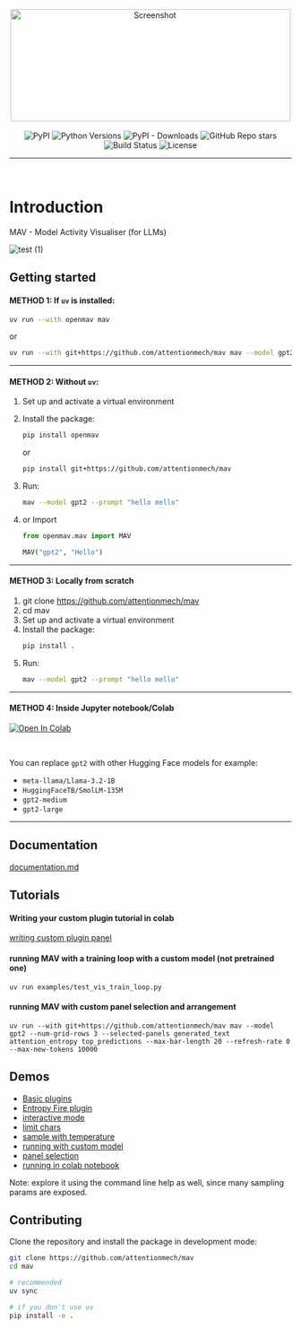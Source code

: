 

<div align="center">
    <img width="500" height="200" alt="Screenshot" src="https://github.com/user-attachments/assets/2474be26-6601-4bb2-b71a-f2eb529fad53" />
</div>
<br>

<div align="center">
    <img src="https://img.shields.io/pypi/v/openmav.svg" alt="PyPI">
    <img src="https://img.shields.io/pypi/pyversions/openmav" alt="Python Versions">
    <img src="https://img.shields.io/pypi/dm/openmav" alt="PyPI - Downloads">
    <img src="https://img.shields.io/github/stars/attentionmech/mav" alt="GitHub Repo stars">
    <img src="https://github.com/attentionmech/mav/actions/workflows/test.yml/badge.svg" alt="Build Status">
    <img src="https://img.shields.io/pypi/l/openmav" alt="License">
   <hr>
</div>
<br>

# Introduction

MAV - Model Activity Visualiser (for LLMs)

![test (1)](https://github.com/user-attachments/assets/8bca6807-325f-4863-ab1a-fe25bd7f4c46)


## Getting started  

#### METHOD 1: If `uv` is installed:  

```sh
uv run --with openmav mav
```

or 

```sh
uv run --with git+https://github.com/attentionmech/mav mav --model gpt2 --prompt "hello mello"
```  
<hr>

#### METHOD 2: Without `uv`:

1. Set up and activate a virtual environment  
2. Install the package:  
   
   ```sh
   pip install openmav
   ```  
   or

   ```sh
   pip install git+https://github.com/attentionmech/mav
   ```  
3. Run:  
   ```sh
   mav --model gpt2 --prompt "hello mello"
   ```
4. or Import
   ```python
   from openmav.mav import MAV

   MAV("gpt2", "Hello")
   ```
<hr>

#### METHOD 3: Locally from scratch

1. git clone https://github.com/attentionmech/mav  
2. cd mav
3. Set up and activate a virtual environment  
4. Install the package:  
   ```sh
   pip install .
   ```  
5. Run:  
   ```sh
   mav --model gpt2 --prompt "hello mello"
   ```

<hr>

#### METHOD 4: Inside Jupyter notebook/Colab

<a href="https://colab.research.google.com/gist/attentionmech/507312c98a6f49f420ec539c301dcb2d/openmav.ipynb" target="_parent"><img src="https://colab.research.google.com/assets/colab-badge.svg" alt="Open In Colab"/></a>

<br>


You can replace `gpt2` with other Hugging Face models for example:  
- `meta-llama/Llama-3.2-1B`  
- `HuggingFaceTB/SmolLM-135M` 
- `gpt2-medium`
- `gpt2-large`


<hr>

## Documentation

[documentation.md](documentation.md)

## Tutorials

#### Writing your custom plugin tutorial in colab

<a href="https://colab.research.google.com/gist/attentionmech/56062b4f6112c793b2c9360ee5a7dfb9/openmav.ipynb">writing custom plugin panel</a>

#### running MAV with a training loop with a custom model (not pretrained one)

`uv run examples/test_vis_train_loop.py`

#### running MAV with custom panel selection and arrangement

`uv run --with git+https://github.com/attentionmech/mav mav --model gpt2 --num-grid-rows 3 --selected-panels generated_text attention_entropy top_predictions --max-bar-length 20 --refresh-rate 0 --max-new-tokens 10000`

## Demos

- [Basic plugins](https://x.com/attentionmech/status/1906769030540824963)
- [Entropy Fire plugin](https://x.com/attentionmech/status/1906775229214663092)
- [interactive mode](https://x.com/attentionmech/status/1905732784314081511)
- [limit chars](https://x.com/attentionmech/status/1905760510445850709)
- [sample with temperature](https://x.com/attentionmech/status/1905886861245259857)
- [running with custom model](https://x.com/attentionmech/status/1906172982294376755)
- [panel selection](https://x.com/attentionmech/status/1906304032798339124)
- [running in colab notebook](https://x.com/attentionmech/status/1906657159355789593)

Note: explore it using the command line help as well, since many sampling params are exposed.

## Contributing

Clone the repository and install the package in development mode:

```sh
git clone https://github.com/attentionmech/mav
cd mav

# recommended
uv sync

# if you don't use uv
pip install -e .
```
